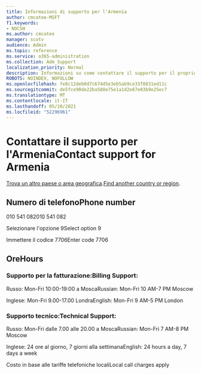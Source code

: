 ```yaml
---
title: Informazioni di supporto per l'Armenia
author: cmcatee-MSFT
f1.keywords:
- NOCSH
ms.author: cmcatee
manager: scotv
audience: Admin
ms.topic: reference
ms.service: o365-administration
ms.collection: Adm_Support
localization_priority: Normal
description: Informazioni su come contattare il supporto per il proprio paese o area geografica.
ROBOTS: NOINDEX, NOFOLLOW
ms.openlocfilehash: fe8c12deb0d7c674d5e3eb5ab9ce33f8831ed11c
ms.sourcegitcommit: de5fce90de22ba588e75e1a1d2e87e03b9e25ec7
ms.translationtype: MT
ms.contentlocale: it-IT
ms.lasthandoff: 05/10/2021
ms.locfileid: "52296961"
---
```

# <a name="contact-support-for-armenia"></a><span data-ttu-id="0a42a-103">Contattare il supporto per l'Armenia</span><span class="sxs-lookup"><span data-stu-id="0a42a-103">Contact support for Armenia</span></span>

<span data-ttu-id="0a42a-104">[Trova un altro paese o area geografica](../../business-video/get-help-support.md).</span><span class="sxs-lookup"><span data-stu-id="0a42a-104">[Find another country or region](../../business-video/get-help-support.md).</span></span>

## <a name="phone-number"></a><span data-ttu-id="0a42a-105">Numero di telefono</span><span class="sxs-lookup"><span data-stu-id="0a42a-105">Phone number</span></span>
<span data-ttu-id="0a42a-106">010 541 082</span><span class="sxs-lookup"><span data-stu-id="0a42a-106">010 541 082</span></span>

<span data-ttu-id="0a42a-107">Selezionare l'opzione 9</span><span class="sxs-lookup"><span data-stu-id="0a42a-107">Select option 9</span></span>

<span data-ttu-id="0a42a-108">Immettere il codice 7706</span><span class="sxs-lookup"><span data-stu-id="0a42a-108">Enter code 7706</span></span>

## <a name="hours"></a><span data-ttu-id="0a42a-109">Ore</span><span class="sxs-lookup"><span data-stu-id="0a42a-109">Hours</span></span>
### <a name="billing-support"></a><span data-ttu-id="0a42a-110">Supporto per la fatturazione:</span><span class="sxs-lookup"><span data-stu-id="0a42a-110">Billing Support:</span></span>

<span data-ttu-id="0a42a-111">Russo: Mon-Fri 10:00-19:00 a Mosca</span><span class="sxs-lookup"><span data-stu-id="0a42a-111">Russian: Mon-Fri 10 AM-7 PM Moscow</span></span>

<span data-ttu-id="0a42a-112">Inglese: Mon-Fri 9.00-17.00 Londra</span><span class="sxs-lookup"><span data-stu-id="0a42a-112">English: Mon-Fri 9 AM-5 PM London</span></span>

### <a name="technical-support"></a><span data-ttu-id="0a42a-113">Supporto tecnico:</span><span class="sxs-lookup"><span data-stu-id="0a42a-113">Technical Support:</span></span>

<span data-ttu-id="0a42a-114">Russo: Mon-Fri dalle 7.00 alle 20.00 a Mosca</span><span class="sxs-lookup"><span data-stu-id="0a42a-114">Russian: Mon-Fri 7 AM-8 PM Moscow</span></span>

<span data-ttu-id="0a42a-115">Inglese: 24 ore al giorno, 7 giorni alla settimana</span><span class="sxs-lookup"><span data-stu-id="0a42a-115">English: 24 hours a day, 7 days a week</span></span>

<span data-ttu-id="0a42a-116">Costo in base alle tariffe telefoniche locali</span><span class="sxs-lookup"><span data-stu-id="0a42a-116">Local call charges apply</span></span>
